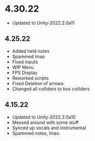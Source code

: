 # 4.30.22
- Updated to Unity-2022.2.0a11

## 4.25.22
- Added held notes
- Spammed lmao
- Fixed inputs
- WIP Menu
- FPS Display
- Reworked scripts
- Fixed Deletion of arrows
- Changed all colliders to box colliders

## 4.15.22
- Updated to Unity-2022.2.0a10
- Messed around with some stuff
- Synced up vocals and instrumental
- Spammed notes, lmao